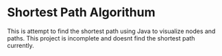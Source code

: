 # Shortest Path Algorithum
This is attempt to find the shortest path using Java to visualize nodes and paths. This project is incomplete and doesnt find the shortest path currently.
